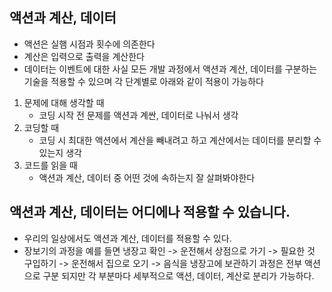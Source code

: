## 액션과 계산, 데이터
  - 액션은 실햄 시점과 횟수에 의존한다
  - 계산은 입력으로 출력을 계산한다
  - 데이터는 이벤트에 대한 사실
모든 개발 과정에서 액션과 계산, 데이터를 구분하는 기술을 적용할 수 있으며 각 단계별로 아래와 같이 적용이 가능하다
1. 문제에 대해 생각할 때
    - 코딩 시작 전 문제를 액션과 계싼, 데이터로 나눠서 생각 
2. 코딩할 때
    - 코딩 시 최대한 액션에서 계산을 빼내려고 하고 계산에서는 데이터를 분리할 수 있는지 생각
3. 코드를 읽을 때
    - 액션과 계산, 데이터 중 어떤 것에 속하는지 잘 살펴봐야한다


## 액션과 계산, 데이터는 어디에나 적용할 수 있습니다.
 - 우리의 일상에서도 액션과 계산, 데이터를 적용할 수 있다.
 - 장보기의 과정을 예를 들면 냉장고 확인 -> 운전해서 상점으로 가기 -> 필요한 것 구입하기 -> 운전해서 집으로 오기 -> 음식을 냉장고에 보관하기 과정은 전부 액션으로 구분 되지만 각 부분마다 세부적으로 액션, 데이터, 계산로 분리가 가능하다.

